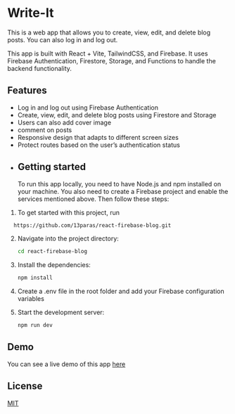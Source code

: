 # Write-It

This is a web app that allows you to create, view, edit, and delete blog posts. You can also log in and log out.

This app is built with React + Vite, TailwindCSS, and Firebase. It uses Firebase Authentication, Firestore, Storage, and Functions to handle the backend functionality.

## Features

- Log in and log out using Firebase Authentication
- Create, view, edit, and delete blog posts using Firestore and Storage
- Users can also add cover image
- comment on posts
- Responsive design that adapts to different screen sizes
- Protect routes based on the user’s authentication status

* ## Getting started
  To run this app locally, you need to have Node.js and npm installed on your machine. You also need to create a Firebase project and enable the services mentioned above. Then follow these steps:

1. To get started with this project, run

```bash
  https://github.com/13paras/react-firebase-blog.git
```

2. Navigate into the project directory:

    ```bash
    cd react-firebase-blog
    ```

3. Install the dependencies:

    ```bash
    npm install
    ```

4. Create a .env file in the root folder and add your Firebase configuration variables

5. Start the development server:

    ```bash
    npm run dev
    ```

  ##  Demo
You can see a live demo of this app <a href="https://react-firebase-blog-omega.vercel.app/." target="_blank" rel="noreferrer">here</a>

## License

[MIT](https://choosealicense.com/licenses/mit/)
